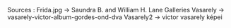 Sources :
Frida.jpg -> Saundra B. and William H. Lane Galleries
Vasarely -> vasarely-victor-album-gordes-ond-dva
Vasarely2 -> victor vasarely képei
